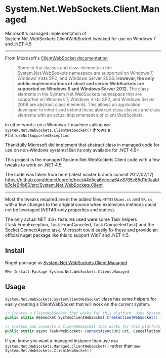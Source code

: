 # System.Net.WebSockets.Client.Managed
Microsoft's managed implementation of System.Net.WebSockets.ClientWebSocket tweaked for use on Windows 7 and .NET 4.5

---

From Microsoft's [ClientWebSocket documentation](https://msdn.microsoft.com/en-us/library/system.net.websockets.clientwebsocket(v=vs.110).aspx)
> Some of the classes and class elements in the System.Net.WebSockets namespace are supported on Windows 7, Windows Vista SP2, and Windows Server 2008. **However, the only public implementations of client and server WebSockets are supported on Windows 8 and Windows Server 2012.** The class elements in the System.Net.WebSockets namespace that are supported on Windows 7, Windows Vista SP2, and Windows Server 2008 are abstract class elements. This allows an application developer to inherit and extend these abstract class classes and class elements with an actual implementation of client WebSockets.

In other words: on a Windows 7 machine calling `new System.Net.WebSockets.ClientWebSocket()` throws a `PlatformNotSupportedException`. 

Thankfully Microsoft did implement that abstract class in managed code for use on non-Windows systems! But its only available for .NET 4.6+

This project is the managed System.Net.WebSockets.Client code with a few tweaks to work on .NET 4.5.

The code was taken from here (latest master branch commit 2017/02/17) https://github.com/dotnet/corefx/tree/44d5ea6ceeca64e8795e85d1b0aabfb7c1e64b80/src/System.Net.WebSockets.Client

---

Most the tweaks required are in the added files `NET45Shims.cs` and `SR.cs`, with a few changes to the original source when extensions methods could not be leveraged (NET46-only properties and statics). 

The only actual NET 4.6+ features used were some Task helpers (Task.FromException, Task.FromCanceled, Task.CompletedTask) and the Socket.ConnectAsync task. Microsoft could easily fix these and provide an official nuget package like this to support Win7 and .NET 4.5.

## Install

Nuget package as [System.Net.WebSockets.Client.Managed](https://www.nuget.org/packages/System.Net.WebSockets.Client.Managed/)

`PM> Install-Package System.Net.WebSockets.Client.Managed`

## Usage

`System.Net.WebSockets.SystemClientWebSocket` class has some helpers for easily creating a ClientWebSocket that will work on the current system. 

```cs
// Creates a ClientWebSocket that works for this platform. Uses System.Net.WebSockets.ClientWebSocket if supported or System.Net.WebSockets.Managed.ClientWebSocket if not.
public static WebSocket SystemClientWebSocket.CreateClientWebSocket() { ... }

// Creates and connects a ClientWebSocket that works for this platform. Uses System.Net.WebSockets.ClientWebSocket if supported or System.Net.WebSockets.Managed.ClientWebSocket if not.
public static async Task<WebSocket> ConnectAsync(Uri uri, CancellationToken cancellationToken)
```

If you know you want a managed instance than use `new System.Net.WebSockets.Managed.ClientWebSocket()` rather than `new System.Net.WebSockets.ClientWebSocket()`
